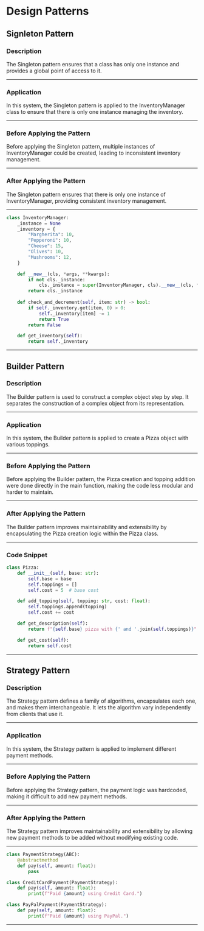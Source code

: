 # Design Patterns
## Signleton Pattern
### Description
The Singleton pattern ensures that a class has only one instance
and provides a global point of access to it.

---
### Application
In this system, the Singleton pattern is applied to the 
InventoryManager class to ensure that there is only one instance 
managing the inventory.

---
### Before Applying the Pattern
Before applying the Singleton pattern, multiple instances of 
InventoryManager could be created, leading to inconsistent 
inventory management.

---
### After Applying the Pattern
The Singleton pattern ensures that there is only one instance of 
InventoryManager, providing consistent inventory management.

---
```Python
class InventoryManager:
    _instance = None
    _inventory = {
        "Margherita": 10,
        "Pepperoni": 10,
        "Cheese": 15,
        "Olives": 10,
        "Mushrooms": 12,
    }

    def __new__(cls, *args, **kwargs):
        if not cls._instance:
            cls._instance = super(InventoryManager, cls).__new__(cls, *args, **kwargs)
        return cls._instance
    
    def check_and_decrement(self, item: str) -> bool:
        if self._inventory.get(item, 0) > 0:
            self._inventory[item] -= 1
            return True
        return False

    def get_inventory(self):
        return self._inventory
```
---
## Builder Pattern
### Description
The Builder pattern is used to construct a complex object step by 
step. It separates the construction of a complex object from its 
representation.

---
### Application
In this system, the Builder pattern is applied to create a Pizza 
object with various toppings.

---
### Before Applying the Pattern
Before applying the Builder pattern, the Pizza creation and 
topping addition were done directly in the main function, making 
the code less modular and harder to maintain.

---
### After Applying the Pattern
The Builder pattern improves maintainability and extensibility by
encapsulating the Pizza creation logic within the Pizza class.

---
### Code Snippet
```python
class Pizza:
    def __init__(self, base: str):
        self.base = base
        self.toppings = []
        self.cost = 5  # base cost

    def add_topping(self, topping: str, cost: float):
        self.toppings.append(topping)
        self.cost += cost

    def get_description(self):
        return f"{self.base} pizza with {' and '.join(self.toppings)}"

    def get_cost(self):
        return self.cost
```
---
## Strategy Pattern
### Description
The Strategy pattern defines a family of algorithms, encapsulates 
each one, and makes them interchangeable. It lets the algorithm 
vary independently from clients that use it.

---
### Application
In this system, the Strategy pattern is applied to implement 
different payment methods.

---
### Before Applying the Pattern
Before applying the Strategy pattern, the payment logic was 
hardcoded, making it difficult to add new payment methods.

---
### After Applying the Pattern
The Strategy pattern improves maintainability and extensibility 
by allowing new payment methods to be added without modifying 
existing code.

---
```python
class PaymentStrategy(ABC):
    @abstractmethod
    def pay(self, amount: float):
        pass

class CreditCardPayment(PaymentStrategy):
    def pay(self, amount: float):
        print(f"Paid {amount} using Credit Card.")

class PayPalPayment(PaymentStrategy):
    def pay(self, amount: float):
        print(f"Paid {amount} using PayPal.")
```
---